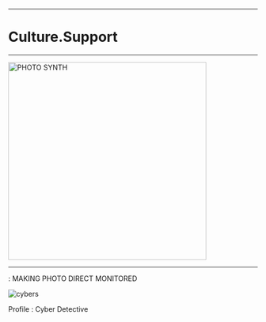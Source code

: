 

---------------


# Culture.Support


--------------------






<img src="https://github.com/user-attachments/assets/b8ba9e88-a9ee-4cb3-aa6b-48c89a183d68" alt="PHOTO SYNTH" height="400px" width="400px">


---------------------------



: MAKING PHOTO DIRECT MONITORED


![cybers](https://github.com/user-attachments/assets/54e0f08b-3041-4eaf-ae0c-46ab83c96489)



Profile : Cyber Detective
